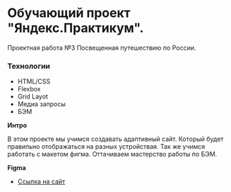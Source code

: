 # Обучающий проект "Яндекс.Практикум". 
Проектная работа №3
Посвещенная путешествию по России.

### Технологии
* HTML/CSS
* Flexbox
* Grid Layot
* Медиа запросы
* БЭМ

**Интро**

В этом проекте мы учимся создавать адаптивный сайт. Который будет правильно отображаться на разных устройствая. Так же учимся работать с макетом фигма. Оттачиваем мастерство работы по БЭМ.

**Figma**

* [Ссылка на сайт](https://www.figma.com/file/5S2WSbEFL6awjVWJ0NWL8Q/Sprint-3_-Russia-_-desktop-mobile?node-id=28503%3A0)


